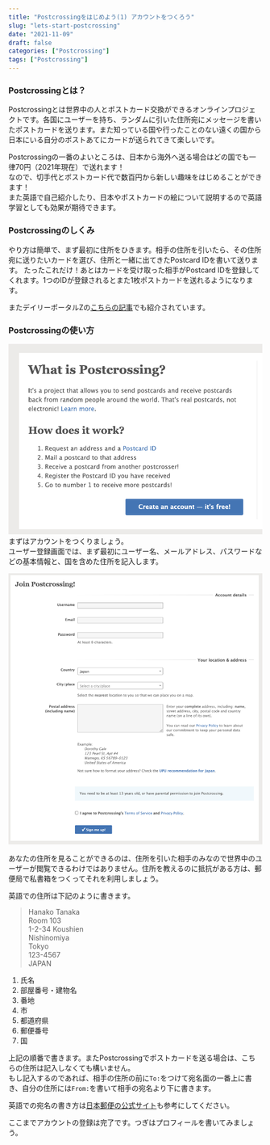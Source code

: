 ```yaml
---
title: "Postcrossingをはじめよう(1) アカウントをつくろう"
slug: "lets-start-postcrossing"
date: "2021-11-09"
draft: false
categories: ["Postcrossing"]
tags: ["Postcrossing"]
---
```


### Postcrossingとは？

Postcrossingとは世界中の人とポストカード交換ができるオンラインプロジェクトです。各国にユーザーを持ち、ランダムに引いた住所宛にメッセージを書いたポストカードを送ります。また知っている国や行ったことのない遠くの国から日本にいる自分のポストあてにカードが送られてきて楽しいです。

Postcrossingの一番のよいところは、日本から海外へ送る場合はどの国でも一律70円（2021年現在）で送れます！  
なので、切手代とポストカード代で数百円から新しい趣味をはじめることができます！  
また英語で自己紹介したり、日本やポストカードの絵について説明するので英語学習としても効果が期待できます。

### Postcrossingのしくみ

やり方は簡単で、まず最初に住所をひきます。相手の住所を引いたら、その住所宛に送りたいカードを選び、住所と一緒に出てきたPostcard IDを書いて送ります。
たったこれだけ！あとはカードを受け取った相手がPostcard IDを登録してくれます。1つのIDが登録されるとまた1枚ポストカードを送れるようになります。

またデイリーポータルZの[こちらの記事](https://dailyportalz.jp/kiji/what-is-postcrossing)でも紹介されています。

### Postcrossingの使い方

![create account](./image_01.png)  
まずはアカウントをつくりましょう。  
ユーザー登録画面では、まず最初にユーザー名、メールアドレス、パスワードなどの基本情報と、国を含めた住所を記入します。  

![write your address](./image_02.png)

あなたの住所を見ることができるのは、住所を引いた相手のみなので世界中のユーザーが閲覧できるわけではありません。住所を教えるのに抵抗がある方は、郵便局で私書箱をつくってそれを利用しましょう。

英語での住所は下記のように書きます。

> Hanako Tanaka  
> Room 103  
> 1-2-34 Koushien  
> Nishinomiya  
> Tokyo  
> 123-4567  
> JAPAN  

1. 氏名
2. 部屋番号・建物名
3. 番地
4. 市
5. 都道府県
6. 郵便番号
7. 国

上記の順番で書きます。またPostcrossingでポストカードを送る場合は、こちらの住所は記入しなくても構いません。  
もし記入するのであれば、相手の住所の前に`To:`をつけて宛名面の一番上に書き、自分の住所には`From:`を書いて相手の宛名より下に書きます。

英語での宛名の書き方は[日本郵便の公式サイト](https://www.post.japanpost.jp/int/ems/greeting/howto/address.html)も参考にしてください。

ここまでアカウントの登録は完了です。つぎはプロフィールを書いてみましょう。